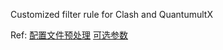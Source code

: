 Customized filter rule for Clash and QuantumultX 


Ref:
[配置文件预处理](https://docs.cfw.lbyczf.com/contents/parser.html#%E7%89%88%E6%9C%AC%E8%A6%81%E6%B1%82) [可选参数](https://docs.dler.io/black-hole/tong-yong/ding-yue-di-zhi-tuo-guan-di-zhi/untitled)

